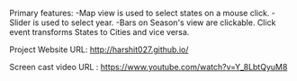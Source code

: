 Primary features: 
-Map view is used to select states on a mouse click.
-Slider is used to select year.
-Bars on Season's view are clickable. Click event transforms States to Cities and vice versa.



Project Website URL: http://harshit027.github.io/

Screen cast video URL : https://www.youtube.com/watch?v=Y_8LbtQyuM8